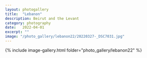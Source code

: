 ```yaml
---
layout: photogallery
title:  "Lebanon"
description: Beirut and the Levant
category: photography
date:   2022-04-01
excerpt: ""
image: "/photo_gallery/lebanon22/20220327-_DSC7031.jpg"
---
```

<!-- ## Berlin Over The Years -->
{% include image-gallery.html folder="photo_gallery/lebanon22" %}